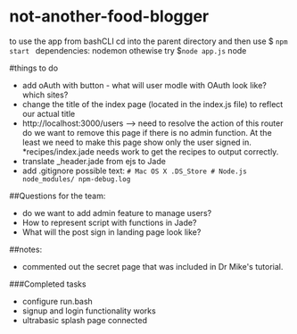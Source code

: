 # not-another-food-blogger


to use the app from bashCLI cd into the parent directory and then use
$ `npm start `  dependencies: nodemon
othewise try $`node app.js`
node


#things to do
* add oAuth with button - what will user modle with OAuth look like? which sites?
* change the title of the index page (located in the index.js file) to reflect
our actual title
* http://localhost:3000/users  --> need to resolve the action of this router
do we want to remove this page if there is no admin function.  At the least
we need to make this page show only the user signed in.
*recipes/index.jade needs work to get the recipes to output correctly.
* translate _header.jade from ejs to Jade
* add .gitignore possible text:
        ```# Mac OS X
        .DS_Store
        # Node.js
        node_modules/
        npm-debug.log```

##Questions for the team:
* do we want to add admin feature to manage users?
* How to represent script with functions in Jade?
* What will the post sign in landing page look like?

##notes:
* commented out the secret page that was included in Dr Mike's tutorial.



###Completed tasks
* configure run.bash
* signup and login functionality works
* ultrabasic splash page connected
